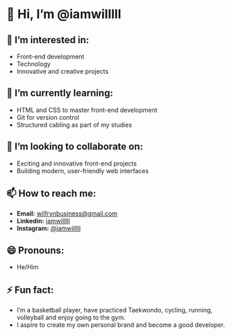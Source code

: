 # 👋 Hi, I’m @iamwilllll

## 👀 I’m interested in:
- Front-end development
- Technology
- Innovative and creative projects

## 🌱 I’m currently learning:
- HTML and CSS to master front-end development
- Git for version control
- Structured cabling as part of my studies

## 💞️ I’m looking to collaborate on:
- Exciting and innovative front-end projects
- Building modern, user-friendly web interfaces

## 📫 How to reach me:
- **Email:** [wilfrynbusiness@gmail.com](mailto:wilfrynbusiness@gmail.com)
- **Linkedin:** [iamwilllll](https://www.linkedin.com/in/iamwilllll/?originalSubdomain=do)
- **Instagram:** [@iamwilllll]([https://www.linkedin.com/in/iamwilllll/?originalSubdomain=do](https://www.instagram.com/iam_willlll/))


## 😄 Pronouns:
- He/Him

## ⚡ Fun fact:
- I’m a basketball player, have practiced Taekwondo, cycling, running, volleyball and enjoy going to the gym.
- I aspire to create my own personal brand and become a good developer.
<!---
iamwilllll/iamwilllll is a ✨ special ✨ repository because its `README.md` (this file) appears on your GitHub profile.
You can click the Preview link to take a look at your changes.
--->
